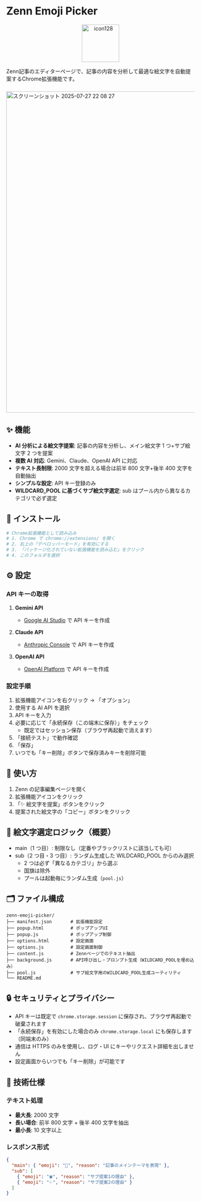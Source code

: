 # Zenn Emoji Picker

<div align="center">
   <img width="100" height="100" alt="icon128" src="https://github.com/user-attachments/assets/71584a9f-852b-4737-a7d0-6e8e97e505dd" />
</div>
  
Zenn記事のエディターページで、記事の内容を分析して最適な絵文字を自動提案するChrome拡張機能です。  
  
<div style="margin-top: 24px;">
   <img width="1511" height="856" alt="スクリーンショット 2025-07-27 22 08 27" src="https://github.com/user-attachments/assets/479a3e45-5d75-43d5-bb83-413820d61829" />
</div>

## ✨ 機能

- **AI 分析による絵文字提案**: 記事の内容を分析し、メイン絵文字 1 つ+サブ絵文字 2 つを提案
- **複数 AI 対応**: Gemini、Claude、OpenAI API に対応
- **テキスト長制限**: 2000 文字を超える場合は前半 800 文字+後半 400 文字を自動抽出
- **シンプルな設定**: API キー登録のみ
- **WILDCARD_POOL に基づくサブ絵文字選定**: sub はプール内から異なるカテゴリで必ず選定

## 🚀 インストール

```bash
# Chrome拡張機能として読み込み
# 1. Chrome で chrome://extensions/ を開く
# 2. 右上の「デベロッパーモード」を有効にする
# 3. 「パッケージ化されていない拡張機能を読み込む」をクリック
# 4. このフォルダを選択
```

## ⚙️ 設定

### API キーの取得

1. **Gemini API**

   - [Google AI Studio](https://aistudio.google.com/app/apikey) で API キーを作成

2. **Claude API**

   - [Anthropic Console](https://console.anthropic.com/) で API キーを作成

3. **OpenAI API**
   - [OpenAI Platform](https://platform.openai.com/api-keys) で API キーを作成

### 設定手順

1. 拡張機能アイコンを右クリック → 「オプション」
2. 使用する AI API を選択
3. API キーを入力
4. 必要に応じて「永続保存（この端末に保存）」をチェック
   - 既定ではセッション保存（ブラウザ再起動で消えます）
5. 「接続テスト」で動作確認
6. 「保存」
7. いつでも「キー削除」ボタンで保存済みキーを削除可能

## 📖 使い方

1. Zenn の記事編集ページを開く
2. 拡張機能アイコンをクリック
3. 「✨ 絵文字を提案」ボタンをクリック
4. 提案された絵文字の「コピー」ボタンをクリック

## 🧠 絵文字選定ロジック（概要）

- main（1 つ目）: 制限なし（定番やブラックリストに該当しても可）
- sub（2 つ目・3 つ目）: ランダム生成した WILDCARD_POOL からのみ選択
  - 2 つは必ず「異なるカテゴリ」から選ぶ
  - 国旗は除外
  - プールは起動毎にランダム生成（`pool.js`）

## 🗂️ ファイル構成

```
zenn-emoji-picker/
├── manifest.json       # 拡張機能設定
├── popup.html          # ポップアップUI
├── popup.js            # ポップアップ制御
├── options.html        # 設定画面
├── options.js          # 設定画面制御
├── content.js          # Zennページでのテキスト抽出
├── background.js       # API呼び出し・プロンプト生成（WILDCARD_POOLを埋め込み）
├── pool.js             # サブ絵文字用のWILDCARD_POOL生成ユーティリティ
└── README.md
```

## 🔒 セキュリティとプライバシー

- API キーは既定で `chrome.storage.session` に保存され、ブラウザ再起動で破棄されます
- 「永続保存」を有効にした場合のみ `chrome.storage.local` にも保存します（同端末のみ）
- 通信は HTTPS のみを使用し、ログ・UI にキーやリクエスト詳細を出しません
- 設定画面からいつでも「キー削除」が可能です

## 🔧 技術仕様

### テキスト処理

- **最大長**: 2000 文字
- **長い場合**: 前半 800 文字 + 後半 400 文字を抽出
- **最小長**: 10 文字以上

### レスポンス形式

```json
{
  "main": { "emoji": "🎩", "reason": "記事のメインテーマを表現" },
  "sub": [
    { "emoji": "🍀", "reason": "サブ提案1の理由" },
    { "emoji": "✨", "reason": "サブ提案2の理由" }
  ]
}
```
